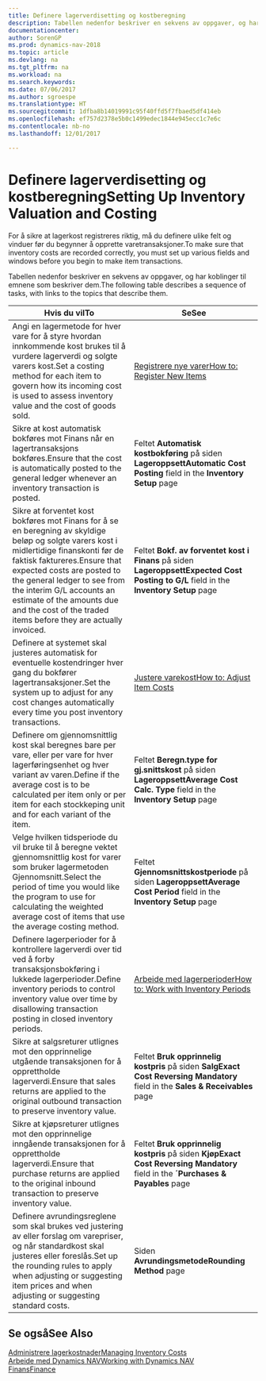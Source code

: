 ```yaml
---
title: Definere lagerverdisetting og kostberegning
description: Tabellen nedenfor beskriver en sekvens av oppgaver, og har koblinger til emnene som beskriver dem.
documentationcenter: 
author: SorenGP
ms.prod: dynamics-nav-2018
ms.topic: article
ms.devlang: na
ms.tgt_pltfrm: na
ms.workload: na
ms.search.keywords: 
ms.date: 07/06/2017
ms.author: sgroespe
ms.translationtype: HT
ms.sourcegitcommit: 1dfba8b14019991c95f40ffd5f7fbaed5df414eb
ms.openlocfilehash: ef757d2378e5b0c1499edec1844e945ecc1c7e6c
ms.contentlocale: nb-no
ms.lasthandoff: 12/01/2017

---
```

# <a name="setting-up-inventory-valuation-and-costing"></a><span data-ttu-id="35c7b-103">Definere lagerverdisetting og kostberegning</span><span class="sxs-lookup"><span data-stu-id="35c7b-103">Setting Up Inventory Valuation and Costing</span></span>
<span data-ttu-id="35c7b-104">For å sikre at lagerkost registreres riktig, må du definere ulike felt og vinduer før du begynner å opprette varetransaksjoner.</span><span class="sxs-lookup"><span data-stu-id="35c7b-104">To make sure that inventory costs are recorded correctly, you must set up various fields and windows before you begin to make item transactions.</span></span>

<span data-ttu-id="35c7b-105">Tabellen nedenfor beskriver en sekvens av oppgaver, og har koblinger til emnene som beskriver dem.</span><span class="sxs-lookup"><span data-stu-id="35c7b-105">The following table describes a sequence of tasks, with links to the topics that describe them.</span></span>

|<span data-ttu-id="35c7b-106">**Hvis du vil**</span><span class="sxs-lookup"><span data-stu-id="35c7b-106">**To**</span></span>|<span data-ttu-id="35c7b-107">**Se**</span><span class="sxs-lookup"><span data-stu-id="35c7b-107">**See**</span></span>|  
|------------|-------------|  
|<span data-ttu-id="35c7b-108">Angi en lagermetode for hver vare for å styre hvordan innkommende kost brukes til å vurdere lagerverdi og solgte varers kost.</span><span class="sxs-lookup"><span data-stu-id="35c7b-108">Set a costing method for each item to govern how its incoming cost is used to assess inventory value and the cost of goods sold.</span></span>|[<span data-ttu-id="35c7b-109">Registrere nye varer</span><span class="sxs-lookup"><span data-stu-id="35c7b-109">How to: Register New Items</span></span>](inventory-how-register-new-items.md)|  
|<span data-ttu-id="35c7b-110">Sikre at kost automatisk bokføres mot Finans når en lagertransaksjons bokføres.</span><span class="sxs-lookup"><span data-stu-id="35c7b-110">Ensure that the cost is automatically posted to the general ledger whenever an inventory transaction is posted.</span></span>|<span data-ttu-id="35c7b-111">Feltet **Automatisk kostbokføring** på siden **Lageroppsett**</span><span class="sxs-lookup"><span data-stu-id="35c7b-111">**Automatic Cost Posting** field in the **Inventory Setup** page</span></span>|  
|<span data-ttu-id="35c7b-112">Sikre at forventet kost bokføres mot Finans for å se en beregning av skyldige beløp og solgte varers kost i midlertidige finanskonti før de faktisk faktureres.</span><span class="sxs-lookup"><span data-stu-id="35c7b-112">Ensure that expected costs are posted to the general ledger to see from the interim G/L accounts an estimate of the amounts due and the cost of the traded items before they are actually invoiced.</span></span>|<span data-ttu-id="35c7b-113">Feltet **Bokf. av forventet kost i Finans** på siden **Lageroppsett**</span><span class="sxs-lookup"><span data-stu-id="35c7b-113">**Expected Cost Posting to G/L** field in the **Inventory Setup** page</span></span>|  
|<span data-ttu-id="35c7b-114">Definere at systemet skal justeres automatisk for eventuelle kostendringer hver gang du bokfører lagertransaksjoner.</span><span class="sxs-lookup"><span data-stu-id="35c7b-114">Set the system up to adjust for any cost changes automatically every time you post inventory transactions.</span></span>|[<span data-ttu-id="35c7b-115">Justere varekost</span><span class="sxs-lookup"><span data-stu-id="35c7b-115">How to: Adjust Item Costs</span></span>](inventory-how-adjust-item-costs.md)|  
|<span data-ttu-id="35c7b-116">Definere om gjennomsnittlig kost skal beregnes bare per vare, eller per vare for hver lagerføringsenhet og hver variant av varen.</span><span class="sxs-lookup"><span data-stu-id="35c7b-116">Define if the average cost is to be calculated per item only or per item for each stockkeping unit and for each variant of the item.</span></span>|<span data-ttu-id="35c7b-117">Feltet **Beregn.type for gj.snittskost** på siden **Lageroppsett**</span><span class="sxs-lookup"><span data-stu-id="35c7b-117">**Average Cost Calc. Type** field in the **Inventory Setup** page</span></span>|  
|<span data-ttu-id="35c7b-118">Velge hvilken tidsperiode du vil bruke til å beregne vektet gjennomsnittlig kost for varer som bruker lagermetoden Gjennomsnitt.</span><span class="sxs-lookup"><span data-stu-id="35c7b-118">Select the period of time you would like the program to use for calculating the weighted average cost of items that use the average costing method.</span></span>|<span data-ttu-id="35c7b-119">Feltet **Gjennomsnittskostperiode** på siden **Lageroppsett**</span><span class="sxs-lookup"><span data-stu-id="35c7b-119">**Average Cost Period** field in the **Inventory Setup** page</span></span>|  
|<span data-ttu-id="35c7b-120">Definere lagerperioder for å kontrollere lagerverdi over tid ved å forby transaksjonsbokføring i lukkede lagerperioder.</span><span class="sxs-lookup"><span data-stu-id="35c7b-120">Define inventory periods to control inventory value over time by disallowing transaction posting in closed inventory periods.</span></span>|[<span data-ttu-id="35c7b-121">Arbeide med lagerperioder</span><span class="sxs-lookup"><span data-stu-id="35c7b-121">How to: Work with Inventory Periods</span></span>](finance-how-to-work-with-inventory-periods.md)|  
|<span data-ttu-id="35c7b-122">Sikre at salgsreturer utlignes mot den opprinnelige utgående transaksjonen for å opprettholde lagerverdi.</span><span class="sxs-lookup"><span data-stu-id="35c7b-122">Ensure that sales returns are applied to the original outbound transaction to preserve inventory value.</span></span>|<span data-ttu-id="35c7b-123">Feltet **Bruk opprinnelig kostpris** på siden **Salg**</span><span class="sxs-lookup"><span data-stu-id="35c7b-123">**Exact Cost Reversing Mandatory** field in the **Sales & Receivables** page</span></span>|  
|<span data-ttu-id="35c7b-124">Sikre at kjøpsreturer utlignes mot den opprinnelige inngående transaksjonen for å opprettholde lagerverdi.</span><span class="sxs-lookup"><span data-stu-id="35c7b-124">Ensure that purchase returns are applied to the original inbound transaction to preserve inventory value.</span></span>|<span data-ttu-id="35c7b-125">Feltet **Bruk opprinnelig kostpris** på siden **Kjøp**</span><span class="sxs-lookup"><span data-stu-id="35c7b-125">**Exact Cost Reversing Mandatory** field in the **´Purchases & Payables** page</span></span>|
|<span data-ttu-id="35c7b-126">Definere avrundingsreglene som skal brukes ved justering av eller forslag om varepriser, og når standardkost skal justeres eller foreslås.</span><span class="sxs-lookup"><span data-stu-id="35c7b-126">Set up the rounding rules to apply when adjusting or suggesting item prices and when adjusting or suggesting standard costs.</span></span>|<span data-ttu-id="35c7b-127">Siden **Avrundingsmetode**</span><span class="sxs-lookup"><span data-stu-id="35c7b-127">**Rounding Method** page</span></span>|  

## <a name="see-also"></a><span data-ttu-id="35c7b-128">Se også</span><span class="sxs-lookup"><span data-stu-id="35c7b-128">See Also</span></span>  
[<span data-ttu-id="35c7b-129">Administrere lagerkostnader</span><span class="sxs-lookup"><span data-stu-id="35c7b-129">Managing Inventory Costs</span></span>](finance-manage-inventory-costs.md)  
[<span data-ttu-id="35c7b-130">Arbeide med Dynamics NAV</span><span class="sxs-lookup"><span data-stu-id="35c7b-130">Working with Dynamics NAV</span></span>](ui-work-product.md)  
[<span data-ttu-id="35c7b-131">Finans</span><span class="sxs-lookup"><span data-stu-id="35c7b-131">Finance</span></span>](finance.md)  

